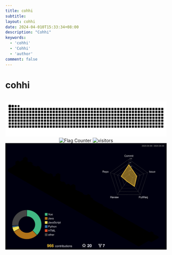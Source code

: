 ```yaml
---
title: cohhi
subtitle:
layout: cohhi
date: 2024-04-010T15:33:34+08:00
description: "Cohhi"
keywords:
  - 'cohhi'
  - 'Cohhi'
  - 'author'
comment: false
---
```


# cohhi

<center>
<img alt="" src="https://avatars.githubusercontent.com/u/71576964?v=4" style="border-radius: 30%">
<img alt="github contribution grid snake animation" src="https://raw.githubusercontent.com/cohhi/cohhi/output/github-contribution-grid-snake.svg" style="visibility:visible;max-width:100%;">
<img src="https://camo.githubusercontent.com/f3a9baf3a35f3f7800f3f08f2264a1397a6b6a954dc69741c67e7882daeb1e0a/68747470733a2f2f7330312e666c6167636f756e7465722e636f6d2f636f756e74786c2f64674a462f62675f4646464646462f7478745f3030303030302f626f726465725f4343434343432f636f6c756d6e735f382f6d6178666c6167735f32302f766965776572735f302f6c6162656c735f312f7061676576696577735f312f666c6167735f302f70657263656e745f302f" alt="Flag Counter" border="0" data-canonical-src="https://s01.flagcounter.com/countxl/dgJF/bg_FFFFFF/txt_000000/border_CCCCCC/columns_8/maxflags_20/viewers_0/labels_1/pageviews_1/flags_0/percent_0/" style="max-width: 100%;">
<img alt="visitors" src="https://camo.githubusercontent.com/fb0a210072aa11bff41f800c1fbaf52f3f01c79845013ce830beafe3081383ad/68747470733a2f2f6d6f652d636f756e7465722e676c697463682e6d652f6765742f40636f6868693f7468656d653d67656c626f6f72752d68">
<img src="https://raw.githubusercontent.com/cohhi/cohhi/253747e1285eafd38aeadd669aefb3f22ca0749e/profile-3d-contrib/profile-night-rainbow.svg" alt="" style="max-width: 100%;">
</center>
